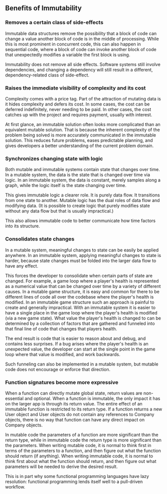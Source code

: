 
## Benefits of Immutability

### Removes a certain class of side-effects

Immutable data structures remove the possibility that a block of code can change a value another block of code is in the middle of processing.  While this is most prominent in concurrent code, this can also happen in sequential code, where a block of code can invoke another block of code that unexpectedly modifies a variable the first block is using.

Immutability does not remove all side effects.  Software systems still involve dependencies, and changing a dependency will still result in a different, dependency-related class of side-effect.

### Raises the immediate visibility of complexity and its cost

Complexity comes with a price tag.  Part of the attraction of mutating data is it hides complexity and defers its cost.  In some cases, the cost can be deferred indefinitely, never needing to be paid.  In other cases, the cost catches up with the project and requires payment, usually with interest.

At first glance, an immutable solution often looks more complicated than an equivalent mutable solution.  That is because the inherent complexity of the problem being solved is more accurately communicated in the immutable solution.  This reduces future problems, eases predictable planning, and gives developers a better understanding of the current problem domain.

### Synchronizes changing state with logic

Both mutable and immutable systems contain state that changes over time.  In a mutable system, the data is the state that is changed over time via logic.  In an immutable system, the data is constant, merely samples along a graph, while the logic itself is the state changing over time.

This gives immutable logic a clearer role.  It is purely data flow.  It transitions from one state to another.  Mutable logic has the dual roles of data flow and modifying data.  (It is possible to create logic that purely modifies state without any data flow but that is usually impractical.)

This also allows immutable code to better communicate how time factors into its structure.

### Consolidates state changes

In a mutable system, meaningful changes to state can be easily be applied anywhere.  In an immutable system, applying meaningful changes to state is harder, because state changes must be folded into the larger data flow to have any effect.

This forces the developer to consolidate when certain parts of state are changed.  For example, a game loop where a player's health is represented as a numerical value that can be changed over time by a variety of different causes.  In a mutable game structure, it is easy and common for there to be different lines of code all over the codebase where the player's health is modified.  In an immutable game structure such an approach is painful to create and generally impractical.  With an immutable system it is easier to have a single place in the game loop where the player's health is modified (via a new game state).  What value the player's health is changed to can be determined by a collection of factors that are gathered and funneled into that final line of code that changes that players health.

The end result is code that is easier to reason about and debug, and contains less surprises.  If a bug arises where the player's health is an unexpected value, the developer can start at the single point in the game loop where that value is modified, and work backwards.

Such funneling can also be implemented in a mutable system, but mutable code does not encourage or enforce that direction.

### Function signatures become more expressive

When a function can directly mutate global state, return values are non-essential and optional.  When a function is immutable, the only impact it has on the larger app is through its return value.  The entire effect of an immutable function is restricted to its return type.  If a function returns a new User object and User objects do not contain any references to Company objects, there is no way that function can have any direct impact on Company objects.

In mutable code the parameters of a function are more significant than the return type, while in immutable code the return type is more significant than the parameters.  When writing mutable code, it is normal to think first in terms of the parameters to a function, and then figure out what the function should return (if anything).  When writing immutable code, it is normal to think first about what the function should return, and then figure out what parameters will be needed to derive the desired result.

This is in part why some functional programming languages have lazy resolution: functional programming lends itself well to a pull-driven workflow.

